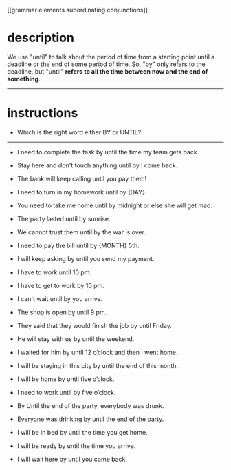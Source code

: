 [[grammar elements subordinating conjunctions]]

# description
We use "until" to talk about the period of time from a starting point until a deadline or the end of some period of time. So, "by" only refers to the deadline, but "until" **refers to all the time between now and the end of something**.

---
# instructions

- Which is the right word either BY or UNTIL?

---

- I need to complete the task by until the time my team gets back.
- Stay here and don't touch anything until by I come back.
- The bank will keep calling until you pay them!
- I need to turn in my homework until by {DAY}.

- You need to take me home until by midnight or else she will get mad.

- The party lasted until by sunrise.
- We cannot trust them until by the war is over.
 
- I need to pay the bill until by {MONTH} 5th.
- I will keep asking by until you send my payment.

- I have to work until 10 pm.

- I have to get to work by 10 pm.

- I can't wait until by you arrive.

- The shop is open by until 9 pm.

- They said that they would finish the job by until Friday.
- He will stay with us by until the weekend.
- I waited for him by until 12 o’clock and then I went home.

- I will be staying in this city by until the end of this month.

- I will be home by until five o’clock.

- I need to work until by five o’clock.

- By Until the end of the party, everybody was drunk.

- Everyone was drinking by until the end of the party.

- I will be in bed by until the time you get home.

- I will be ready by until the time you arrive.

- I will wait here by until you come back.